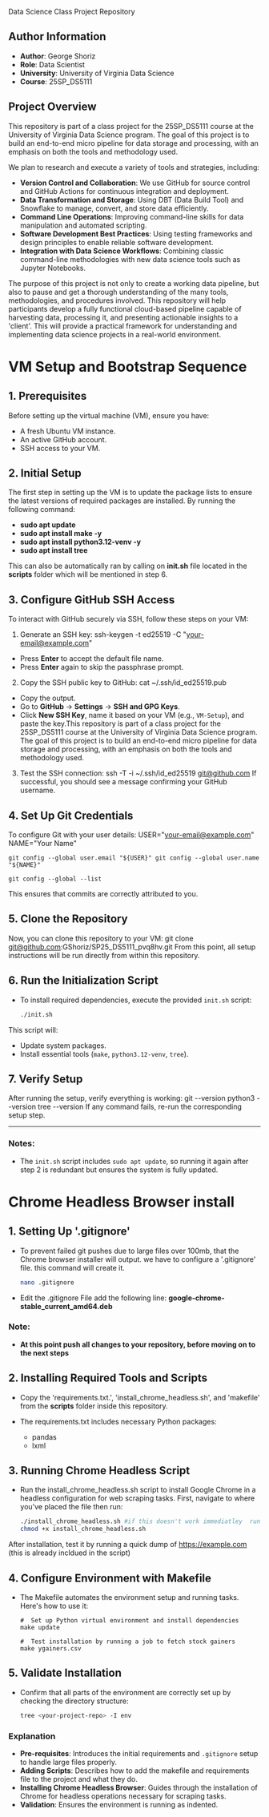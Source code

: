 Data Science Class Project Repository

## Author Information

- **Author**: George Shoriz
- **Role**: Data Scientist
- **University**: University of Virginia Data Science
- **Course**: 25SP_DS5111

## Project Overview

This repository is part of a class project for the 25SP_DS5111 course at the University of Virginia Data Science program. The goal of this project is to build an end-to-end micro pipeline for data storage and processing, with an emphasis on both the tools and methodology used. 

We plan to research and execute a variety of tools and strategies, including: 

- **Version Control and Collaboration**: We use GitHub for source control and GitHub Actions for continuous integration and deployment. 
- **Data Transformation and Storage**: Using DBT (Data Build Tool) and Snowflake to manage, convert, and store data efficiently.
- **Command Line Operations**: Improving command-line skills for data manipulation and automated scripting. 
- **Software Development Best Practices**: Using testing frameworks and design principles to enable reliable software development. 
- **Integration with Data Science Workflows**: Combining classic command-line methodologies with new data science tools such as Jupyter Notebooks. 

The purpose of this project is not only to create a working data pipeline, but also to pause and get a thorough understanding of the many tools, methodologies, and procedures involved. This repository will help participants develop a fully functional cloud-based pipeline capable of harvesting data, processing it, and presenting actionable insights to a 'client'. This will provide a practical framework for understanding and implementing data science projects in a real-world environment.



# VM Setup and Bootstrap Sequence

## 1. Prerequisites

Before setting up the virtual machine (VM), ensure you have:
- A fresh Ubuntu VM instance.
- An active GitHub account.
- SSH access to your VM.

## 2. Initial Setup

The first step in setting up the VM is to update the package lists to ensure the latest versions of required packages are installed.
By running the following command:
-	**sudo apt update**
-	**sudo apt install make -y**
-	**sudo apt install python3.12-venv -y**
-	**sudo apt install tree**

This can also be automatically  ran by calling on **init.sh** file located in the **scripts** folder which will be mentioned in step 6. 

## 3. Configure GitHub SSH Access

To interact with GitHub securely via SSH, follow these steps on your VM:

1. Generate an SSH key:
	ssh-keygen -t ed25519 -C "your-email@example.com"

- Press **Enter** to accept the default file name.
- Press **Enter** again to skip the passphrase prompt.

2. Copy the SSH public key to GitHub:
	cat ~/.ssh/id_ed25519.pub
- Copy the output.
- Go to **GitHub** → **Settings** → **SSH and GPG Keys**.
- Click **New SSH Key**, name it based on your VM (e.g., `VM-Setup`), and paste the key.This repository is part of a class project for the 25SP_DS5111 course at the University of Virginia Data Science program. The goal of this project is to build an end-to-end micro pipeline for data storage and processing, with an emphasis on both the tools and methodology used. 

3. Test the SSH connection:
	ssh -T -i ~/.ssh/id_ed25519 git@github.com
If successful, you should see a message confirming your GitHub username.

## 4. Set Up Git Credentials

To configure Git with your user details:
	USER="your-email@example.com" NAME="Your Name"

	git config --global user.email "${USER}" git config --global user.name "${NAME}"

	git config --global --list
This ensures that commits are correctly attributed to you.

## 5. Clone the Repository

Now, you can clone this repository to your VM:
	git clone git@github.com:GShoriz/SP25_DS5111_pvq8hv.git
From this point, all setup instructions will be run directly from within this repository.

## 6. Run the Initialization Script

- To install required dependencies, execute the provided `init.sh` script:

	```bash
	./init.sh
	```

This script will:
- Update system packages.
- Install essential tools (`make`, `python3.12-venv`, `tree`).
 
## 7. Verify Setup

After running the setup, verify everything is working:
	git --version python3 --version tree --version
If any command fails, re-run the corresponding setup step.

---

### Notes:
- The `init.sh` script includes `sudo apt update`, so running it again after step 2 is redundant but ensures the system is fully updated.


# Chrome Headless Browser install

## 1. Setting Up '.gitignore'
- To prevent failed git pushes due to large files over 100mb, that the Chrome browser installer will output. we have to configure a '.gitignore' file. 
this command will create it.

	```bash
	nano .gitignore
	```

- Edit the .gitignore File add the following line:
**google-chrome-stable_current_amd64.deb**

### Note: 
- **At this point push all changes to your repository, before moving on to the next steps**

## 2. Installing Required Tools and Scripts
- Copy the 'requirements.txt.', 'install_chrome_headless.sh', and 'makefile' from the **scripts** folder inside this repository.

- The requirements.txt includes necessary Python packages: 
	- pandas
	- lxml

## 3. Running Chrome Headless Script
- Run the install_chrome_headless.sh script to install Google Chrome in a headless configuration for web scraping tasks. First, navigate to where you've placed the file then run:

	```bash
	./install_chrome_headless.sh #if this doesn't work immediatley  run the follwoing command:
	chmod +x install_chrome_headless.sh 
	```
After installation, test it by running a quick dump of https://example.com (this is already incldued in the script)

## 4. Configure Environment with Makefile
- The Makefile automates the environment setup and running tasks. Here's how to use it:

	```make
	#  Set up Python virtual environment and install dependencies
	make update

	#  Test installation by running a job to fetch stock gainers
	make ygainers.csv
	```
## 5. Validate Installation
- Confirm that all parts of the environment are correctly set up by checking the directory structure:

	```bash
	tree <your-project-repo> -I env
	```
### Explanation

- **Pre-requisites**: Introduces the initial requirements and `.gitignore` setup to handle large files properly.
- **Adding Scripts**: Describes how to add the makefile and requirements file to the project and what they do.
- **Installing Chrome Headless Browser**: Guides through the installation of Chrome for headless operations necessary for scraping tasks.
- **Validation**: Ensures the environment is running as indented. 
